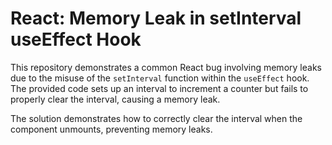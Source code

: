 # React: Memory Leak in setInterval useEffect Hook

This repository demonstrates a common React bug involving memory leaks due to the misuse of the `setInterval` function within the `useEffect` hook.  The provided code sets up an interval to increment a counter but fails to properly clear the interval, causing a memory leak.

The solution demonstrates how to correctly clear the interval when the component unmounts, preventing memory leaks.